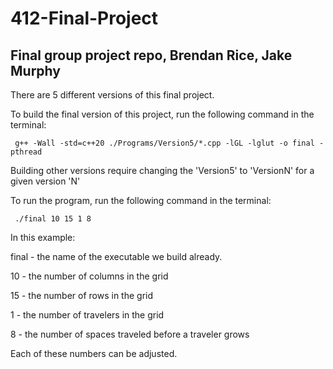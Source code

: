 # 412-Final-Project
## Final group project repo, Brendan Rice, Jake Murphy

There are 5 different versions of this final project.

To build the final version of this project, run the following command in the terminal: 

```
 g++ -Wall -std=c++20 ./Programs/Version5/*.cpp -lGL -lglut -o final -pthread
```

Building other versions require changing the 'Version5' to 'VersionN' for a given version 'N'

To run the program, run the following command in the terminal:

```
 ./final 10 15 1 8
```

In this example:

final - the name of the executable we build already.

10 - the number of columns in the grid

15 - the number of rows in the grid

1 - the number of travelers in the grid

8 - the number of spaces traveled before a traveler grows

Each of these numbers can be adjusted.
 
